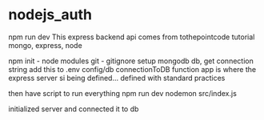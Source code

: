 # nodejs_auth

npm run dev
This express backend api comes from tothepointcode tutorial mongo, express, node

npm init - node modules
git - gitignore
setup mongodb db, get connection string add this to .env
config/db connectionToDB function
app is where the express server si being defined... defined with standard practices

then have script to run everything npm run dev nodemon src/index.js

initialized server and connected it to db



